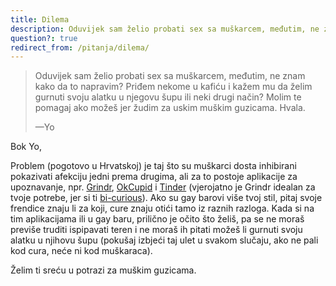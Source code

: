 ```yaml
---
title: Dilema
description: Oduvijek sam želio probati sex sa muškarcem, međutim, ne znam kako da to napravim?
question?: true
redirect_from: /pitanja/dilema/
---
```


> Oduvijek sam želio probati sex sa muškarcem, međutim, ne znam kako da to napravim? Priđem nekome u kafiću i kažem mu da želim gurnuti svoju alatku u njegovu šupu ili neki drugi način? Molim te pomagaj ako možeš jer žudim za uskim muškim guzicama. Hvala.
>
> —Yo

Bok Yo,

Problem (pogotovo u Hrvatskoj) je taj što su muškarci dosta inhibirani pokazivati afekciju jedni prema drugima, ali za to postoje aplikacije za upoznavanje, npr. [Grindr], [OkCupid] i [Tinder] (vjerojatno je Grindr idealan za tvoje potrebe, jer si ti [bi-curious]). Ako su gay barovi više tvoj stil, pitaj svoje frendice znaju li za koji, cure znaju otići tamo iz raznih razloga. Kada si na tim aplikacijama ili u gay baru, prilično je očito što želiš, pa se ne moraš previše truditi ispipavati teren i ne moraš ih pitati možeš li gurnuti svoju alatku u njihovu šupu (pokušaj izbjeći taj ulet u svakom slučaju, ako ne pali kod cura, neće ni kod muškaraca).

Želim ti sreću u potrazi za muškim guzicama.

[Grindr]: http://grindr.com/
[OkCupid]: https://www.okcupid.com/home
[Tinder]: https://www.gotinder.com/
[bi-curious]: https://en.wikipedia.org/w/index.php?title=Bi-curious&oldid=666996543
